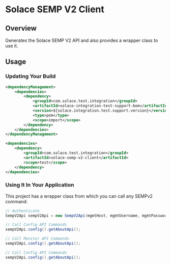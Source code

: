 # Solace SEMP V2 Client

## Overview

Generates the Solace SEMP V2 API and also provides a wrapper class to use it.

## Usage

### Updating Your Build

```xml
<dependencyManagement>
	<dependencies>
		<dependency>
			<groupId>com.solace.test.integration</groupId>
			<artifactId>solace-integration-test-support-bom</artifactId>
			<version>${solace.integration.test.support.version}</version>
			<type>pom</type>
			<scope>import</scope>
		</dependency>
	</dependencies>
</dependencyManagement>

<dependencies>
    <dependency>
        <groupId>com.solace.test.integration</groupId>
        <artifactId>solace-semp-v2-client</artifactId>
        <scope>test</scope>
    </dependency>
</dependencies>
```

### Using It In Your Application

This project has a wrapper class from which you can call any SEMPv2 command:

```java
// Authenticate
SempV2Api sempV2Api = new SempV2Api(mgmtHost, mgmtUsername, mgmtPassword);

// Call Config API Commands
sempV2Api.config().getAboutApi();

// Call Monitor API Commands
sempV2Api.config().getAboutApi();

// Call Config API Commands
sempV2Api.config().getAboutApi();
```


